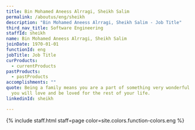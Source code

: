 ```yaml
---
title: Bin Mohamed Aneess Alrragi, Sheikh Salim
permalink: /aboutus/eng/sheikh
description: "Bin Mohamed Aneess Alrragi, Sheikh Salim - Job Title"
third_nav_title: Software Engineering
staffId: sheikh
name: Bin Mohamed Aneess Alrragi, Sheikh Salim
joinDate: 1970-01-01
functionId: eng
jobTitle: Job Title
curProducts:
  - currentProducts
pastProducts:
  - pastProducts
accomplishments: ""
quote: Being a family means you are a part of something very wonderful. It means
  you will love and be loved for the rest of your life.
linkedinId: sheikh

---
```


{% include staff.html staff=page color=site.colors.function-colors.eng %}
